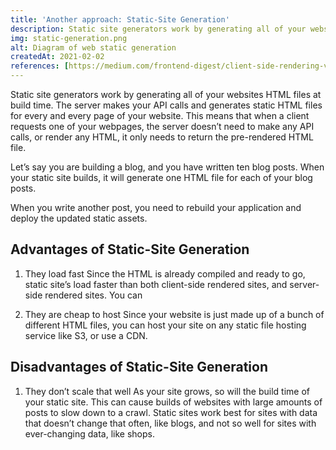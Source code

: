 ```yaml
--- 
title: 'Another approach: Static-Site Generation'
description: Static site generators work by generating all of your websites HTML files at build time.The server only needs to return the pre-rendered HTML file.
img: static-generation.png
alt: Diagram of web static generation
createdAt: 2021-02-02
references: [https://medium.com/frontend-digest/client-side-rendering-vs-server-side-rendering-vs-static-site-generation-2a0702cbb08d#6834]
--- 
```


Static site generators work by generating all of your websites HTML files at build time. The server makes your API calls and generates static HTML files for every and every page of your website. This means that when a client requests one of your webpages, the server doesn’t need to make any API calls, or render any HTML, it only needs to return the pre-rendered HTML file.

Let’s say you are building a blog, and you have written ten blog posts. When your static site builds, it will generate one HTML file for each of your blog posts. 

When you write another post, you need to rebuild your application and deploy the updated static assets.

## Advantages of Static-Site Generation

1. They load fast
Since the HTML is already compiled and ready to go, static site’s load faster than both client-side rendered sites, and server-side rendered sites. You can

2. They are cheap to host
Since your website is just made up of a bunch of different HTML files, you can host your site on any static file hosting service like S3, or use a CDN.

## Disadvantages of Static-Site Generation

1. They don’t scale that well
As your site grows, so will the build time of your static site. This can cause builds of websites with large amounts of posts to slow down to a crawl. Static sites work best for sites with data that doesn’t change that often, like blogs, and not so well for sites with ever-changing data, like shops.
